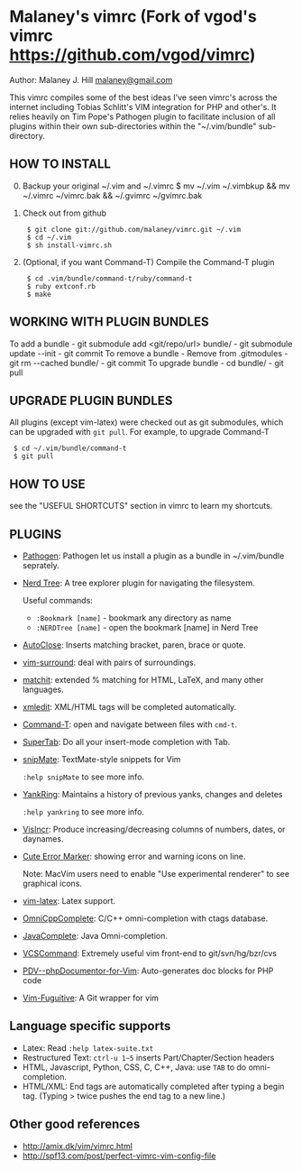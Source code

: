 Malaney's vimrc (Fork of vgod's vimrc https://github.com/vgod/vimrc)
============
Author: Malaney J. Hill <malaney@gmail.com>

This vimrc compiles some of the best ideas I've seen vimrc's across the internet including Tobias Schlitt's VIM 
integration for PHP and other's.  It relies heavily on Tim Pope's Pathogen plugin to facilitate inclusion of all 
plugins within their own sub-directories within the "~/.vim/bundle" sub-directory.

HOW TO INSTALL
--------------

0. Backup your original ~/.vim and ~/.vimrc
        $ mv ~/.vim ~/.vimbkup && mv ~/.vimrc ~/vimrc.bak && ~/.gvimrc ~/gvimrc.bak

1. Check out from github

        $ git clone git://github.com/malaney/vimrc.git ~/.vim
        $ cd ~/.vim
        $ sh install-vimrc.sh

3. (Optional, if you want Command-T) Compile the Command-T plugin

        $ cd .vim/bundle/command-t/ruby/command-t
        $ ruby extconf.rb
        $ make
  
WORKING WITH PLUGIN BUNDLES
---------------------------
To add a bundle 
    - git submodule add <git/repo/url> bundle/<bundlename>
    - git submodule update --init
    - git commit
To remove a bundle
    - Remove from .gitmodules
    - git rm --cached bundle/<bundlename>
    - git commit
To upgrade bundle
    - cd bundle/<bundlename>
    - git pull

UPGRADE PLUGIN BUNDLES
----------------------

All plugins (except vim-latex) were checked out as git submodules, 
which can be upgraded with `git pull`. For example, to upgrade Command-T 

     $ cd ~/.vim/bundle/command-t
     $ git pull

HOW TO USE
----------

see the "USEFUL SHORTCUTS" section in vimrc to learn my shortcuts.

PLUGINS
-------

* [Pathogen](http://www.vim.org/scripts/script.php?script_id=2332): Pathogen let us install a plugin as a bundle in ~/.vim/bundle seprately.

* [Nerd Tree](http://www.vim.org/scripts/script.php?script_id=1658): A tree explorer plugin for navigating the filesystem.

  Useful commands:
  * `:Bookmark [name]` - bookmark any directory as name
  * `:NERDTree [name]` - open the bookmark [name] in Nerd Tree

* [AutoClose](http://www.vim.org/scripts/script.php?script_id=1849):  Inserts matching bracket, paren, brace or quote.

* [vim-surround](https://github.com/tpope/vim-surround/blob/master/doc/surround.txt): deal with pairs of surroundings.

* [matchit](http://www.vim.org/scripts/script.php?script_id=39): extended % matching for HTML, LaTeX, and many other languages. 

* [xmledit](http://www.vim.org/scripts/script.php?script_id=301): XML/HTML tags will be completed automatically.

* [Command-T](https://github.com/wincent/Command-T): open and navigate between files with `cmd-t`.
  
* [SuperTab](http://www.vim.org/scripts/script.php?script_id=1643): Do all your insert-mode completion with Tab.

* [snipMate](http://www.vim.org/scripts/script.php?script_id=2540): TextMate-style snippets for Vim

  `:help snipMate` to see more info.

* [YankRing](http://www.vim.org/scripts/script.php?script_id=1234): Maintains a history of previous yanks, changes and deletes 
  
  `:help yankring` to see more info.

* [VisIncr](http://www.vim.org/scripts/script.php?script_id=670): Produce increasing/decreasing columns of numbers, dates, or daynames.
  
* [Cute Error Marker](http://www.vim.org/scripts/script.php?script_id=2653): showing error and warning icons on line.
  
   Note: MacVim users need to enable "Use experimental renderer" to see
   graphical icons.

* [vim-latex](http://vim-latex.sourceforge.net/): Latex support.

* [OmniCppComplete](http://www.vim.org/scripts/script.php?script_id=1520): C/C++ omni-completion with ctags database.

* [JavaComplete](http://www.vim.org/scripts/script.php?script_id=1785): Java Omni-completion.

* [VCSCommand](http://www.vim.org/scripts/script.php?script_id=90): Extremely useful vim front-end to git/svn/hg/bzr/cvs

* [PDV--phpDocumentor-for-Vim](http://www.vim.org/scripts/script.php?script_id=1355): Auto-generates doc blocks for PHP code

* [Vim-Fuguitive](ihttp://www.vim.org/scripts/script.php?script_id=2975):  A Git wrapper for vim


Language specific supports
--------------------------

* Latex: Read `:help latex-suite.txt`
* Restructured Text: `ctrl-u 1~5` inserts Part/Chapter/Section headers
* HTML, Javascript, Python, CSS, C, C++, Java: use `TAB` to do omni-completion.
* HTML/XML: End tags are automatically completed after typing a begin tag. (Typing > twice pushes the end tag to a new line.)

Other good references
---------------------

* http://amix.dk/vim/vimrc.html
* http://spf13.com/post/perfect-vimrc-vim-config-file
